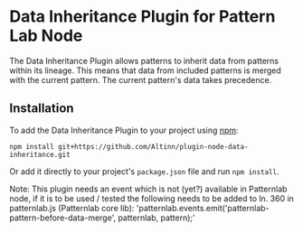 # Data Inheritance Plugin for Pattern Lab Node

The Data Inheritance Plugin allows patterns to inherit data from patterns within its lineage. 
This means that data from included patterns is merged with the current pattern. The current pattern's data takes precedence.

## Installation

To add the Data Inheritance Plugin to your project using [npm](http://npmjs.com/):

    npm install git+https://github.com/Altinn/plugin-node-data-inheritance.git

Or add it directly to your project's `package.json` file and run `npm install`.

Note: This plugin needs an event which is not (yet?) available in Patternlab node, if it is to be used / tested the following needs to be added to ln. 360 in patternlab.js (Patternlab core lib):
'patternlab.events.emit('patternlab-pattern-before-data-merge', patternlab, pattern);'
